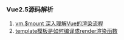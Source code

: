 
###  Vue2.5源码解析
1.  [vm.$mount 深入理解Vue的渲染流程](/article/vue/mount.md)
2.  [template模板是如何编译成render渲染函数](/article/vue/mount.md)

